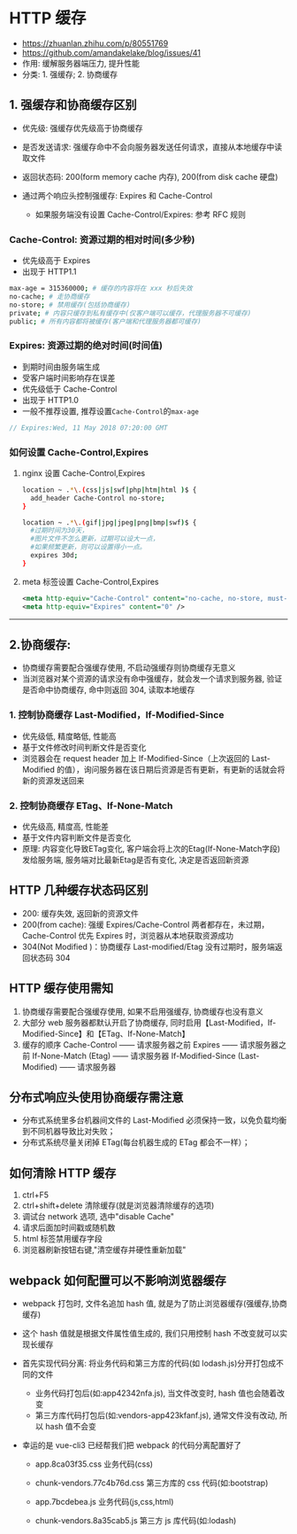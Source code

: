 # HTTP 缓存

- https://zhuanlan.zhihu.com/p/80551769
- https://github.com/amandakelake/blog/issues/41
- 作用: 缓解服务器端压力, 提升性能
- 分类: 1. 强缓存; 2. 协商缓存

## 1. 强缓存和协商缓存区别

- 优先级: 强缓存优先级高于协商缓存
- 是否发送请求: 强缓存命中不会向服务器发送任何请求，直接从本地缓存中读取文件
- 返回状态码: 200(form memory cache 内存), 200(from disk cache 硬盘)
- 通过两个响应头控制强缓存: Expires 和 Cache-Control

    - 如果服务端没有设置 Cache-Control/Expires: 参考 RFC 规则

### Cache-Control: 资源过期的相对时间(多少秒)

- 优先级高于 Expires
- 出现于 HTTP1.1

```bash
max-age = 315360000; # 缓存的内容将在 xxx 秒后失效
no-cache; # 走协商缓存
no-store; # 禁用缓存(包括协商缓存)
private; # 内容只缓存到私有缓存中(仅客户端可以缓存，代理服务器不可缓存)
public; # 所有内容都将被缓存(客户端和代理服务器都可缓存)
```

### Expires: 资源过期的绝对时间(时间值)

- 到期时间由服务端生成
- 受客户端时间影响存在误差
- 优先级低于 Cache-Control
- 出现于 HTTP1.0
- 一般不推荐设置, 推荐设置`Cache-Control`的`max-age`

```js
// Expires:Wed, 11 May 2018 07:20:00 GMT
```

### 如何设置 Cache-Control,Expires

1. nginx 设置 Cache-Control,Expires

    ```bash
    location ~ .*\.(css|js|swf|php|htm|html )$ {
      add_header Cache-Control no-store;
    }

    location ~ .*\.(gif|jpg|jpeg|png|bmp|swf)$ {
      #过期时间为30天，
      #图片文件不怎么更新，过期可以设大一点，
      #如果频繁更新，则可以设置得小一点。
      expires 30d;
    }
    ```

2. meta 标签设置 Cache-Control,Expires

    ```xml
    <meta http-equiv="Cache-Control" content="no-cache, no-store, must-revalidate" />
    <meta http-equiv="Expires" content="0" />
    ```

---

## 2.协商缓存:

- 协商缓存需要配合强缓存使用, 不启动强缓存则协商缓存无意义
- 当浏览器对某个资源的请求没有命中强缓存，就会发一个请求到服务器, 验证是否命中协商缓存, 命中则返回 304, 读取本地缓存

### 1. 控制协商缓存 Last-Modified，If-Modified-Since

- 优先级低, 精度略低, 性能高
- 基于文件修改时间判断文件是否变化
- 浏览器会在 request header 加上 If-Modified-Since（上次返回的 Last-Modified 的值），询问服务器在该日期后资源是否有更新，有更新的话就会将新的资源发送回来

### 2. 控制协商缓存 ETag、If-None-Match

- 优先级高, 精度高, 性能差
- 基于文件内容判断文件是否变化
- 原理: 内容变化导致ETag变化, 客户端会将上次的Etag(If-None-Match字段)发给服务端, 服务端对比最新Etag是否有变化, 决定是否返回新资源

## HTTP 几种缓存状态码区别

- 200: 缓存失效, 返回新的资源文件
- 200(from cache): 强缓 Expires/Cache-Control 两者都存在，未过期，Cache-Control 优先 Expires 时，浏览器从本地获取资源成功
- 304(Not Modified )：协商缓存 Last-modified/Etag 没有过期时，服务端返回状态码 304

## HTTP 缓存使用需知

1. 协商缓存需要配合强缓存使用, 如果不启用强缓存, 协商缓存也没有意义
2. 大部分 web 服务器都默认开启了协商缓存, 同时启用【Last-Modified，If-Modified-Since】和【ETag、If-None-Match】
3. 缓存的顺序
   Cache-Control —— 请求服务器之前
   Expires —— 请求服务器之前
   If-None-Match (Etag) —— 请求服务器
   If-Modified-Since (Last-Modified) —— 请求服务器

## 分布式响应头使用协商缓存需注意

- 分布式系统里多台机器间文件的 Last-Modified 必须保持一致，以免负载均衡到不同机器导致比对失败；
- 分布式系统尽量关闭掉 ETag(每台机器生成的 ETag 都会不一样）；

## 如何清除 HTTP 缓存

1. ctrl+F5
2. ctrl+shift+delete 清除缓存(就是浏览器清除缓存的选项)
3. 调试台 network 选项, 选中"disable Cache"
4. 请求后面加时间戳或随机数
5. html 标签禁用缓存字段
6. 浏览器刷新按钮右键,"清空缓存并硬性重新加载"

## webpack 如何配置可以不影响浏览器缓存

- webpack 打包时, 文件名追加 hash 值, 就是为了防止浏览器缓存(强缓存,协商缓存)
- 这个 hash 值就是根据文件属性值生成的, 我们只用控制 hash 不改变就可以实现长缓存

- 首先实现代码分离: 将业务代码和第三方库的代码(如 lodash.js)分开打包成不同的文件

  - 业务代码打包后(如:app42342nfa.js), 当文件改变时, hash 值也会随着改变
  - 第三方库代码打包后(如:vendors-app423kfanf.js), 通常文件没有改动, 所以 hash 值不会变

- 幸运的是 vue-cli3 已经帮我们把 webpack 的代码分离配置好了

  - app.8ca03f35.css 业务代码(css)
  - chunk-vendors.77c4b76d.css 第三方库的 css 代码(如:bootstrap)

  - app.7bcdebea.js 业务代码(js,css,html)
  - chunk-vendors.8a35cab5.js 第三方 js 库代码(如:lodash)
